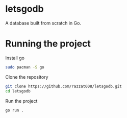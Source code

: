 # letsgodb
A database built from scratch in Go.

# Running the project
Install go  
```bash
sudo pacman -S go
```
Clone the repository
```bash
git clone https://github.com/razzat008/letsgodb.git
cd letsgodb
```
Run the project
```bash
go run .
```
